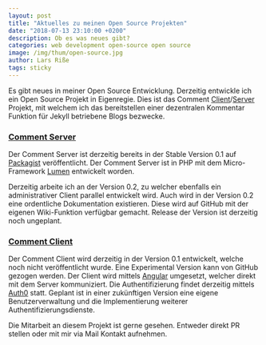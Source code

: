 ```yaml
---
layout: post
title: "Aktuelles zu meinen Open Source Projekten"
date: "2018-07-13 23:10:00 +0200"
description: Ob es was neues gibt?
categories: web development open-source open source
image: /img/thum/open-source.jpg
author: Lars Riße
tags: sticky
---
```


Es gibt neues in meiner Open Source Entwicklung. Derzeitig entwickle ich ein Open Source Projekt in Eigenregie. Dies ist das Comment [Client](https://github.com/elyday/comment-client/)/[Server](https://github.com/elyday/comment-server/) Projekt, mit welchem ich das bereitstellen einer dezentralen Kommentar Funktion für Jekyll betriebene Blogs bezwecke.

### [Comment Server](https://github.com/elyday/comment-server/)
Der Comment Server ist derzeitig bereits in der Stable Version 0.1 auf [Packagist](https://packagist.org/packages/elyday/comment-server) veröffentlicht. Der Comment Server ist in PHP mit dem Micro-Framework [Lumen](http://lumen.laravel.com/) entwickelt worden.

Derzeitig arbeite ich an der Version 0.2, zu welcher ebenfalls ein administrativer Client parallel entwickelt wird. Auch wird in der Version 0.2 eine ordentliche Dokumentation existieren. Diese wird auf GitHub mit der eigenen Wiki-Funktion verfügbar gemacht. Release der Version ist derzeitig noch ungeplant.

### [Comment Client](https://github.com/elyday/comment-client/)
Der Comment Client wird derzeitig in der Version 0.1 entwickelt, welche noch nicht veröffentlicht wurde. Eine Experimental Version kann von GitHub gezogen werden. Der Client wird mittels [Angular](https://angular.io/) umgesetzt, welcher direkt mit dem Server kommuniziert. Die Authentifizierung findet derzeitig mittels [Auth0](https://auth0.com/) statt. Geplant ist in einer zukünftigen Version eine eigene Benutzerverwaltung und die Implementierung weiterer Authentifizierungsdienste.

Die Mitarbeit an diesem Projekt ist gerne gesehen. Entweder direkt PR stellen oder mit mir via Mail Kontakt aufnehmen.